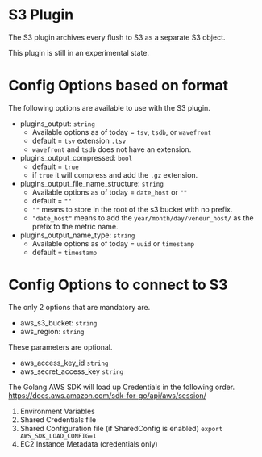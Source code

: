 S3 Plugin
===========

The S3 plugin archives every flush to S3 as a separate S3 object.

This plugin is still in an experimental state.


# Config Options based on format

The following options are available to use with the S3 plugin.

* plugins_output: `string`
  * Available options as of today = `tsv`, `tsdb`, or `wavefront`
  * default = `tsv` extension `.tsv`
  * `wavefront` and `tsdb` does not have an extension.
* plugins_output_compressed: `bool`
  * default = `true`
  * if `true` it will compress and add the `.gz` extension.
* plugins_output_file_name_structure: `string`
  * Available options as of today = `date_host` or `""`
  * default = `""`
  * `""` means to store in the root of the s3 bucket with no prefix.
  * `"date_host"` means to add the `year/month/day/veneur_host/` as the prefix to the metric name.
* plugins_output_name_type: `string`
  * Available options as of today = `uuid` or `timestamp`
  * default = `timestamp`

# Config Options to connect to S3

The only 2 options that are mandatory are.

* aws_s3_bucket: `string`
* aws_region: `string`

These parameters are optional.

* aws_access_key_id `string`
* aws_secret_access_key `string`

The Golang AWS SDK will load up Credentials in the following order. https://docs.aws.amazon.com/sdk-for-go/api/aws/session/

1. Environment Variables
2. Shared Credentials file
3. Shared Configuration file (if SharedConfig is enabled) `export AWS_SDK_LOAD_CONFIG=1`
4. EC2 Instance Metadata (credentials only)